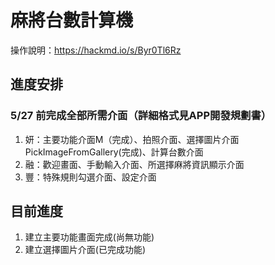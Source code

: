 # 麻將台數計算機
操作說明：https://hackmd.io/s/Byr0Tl6Rz

## 進度安排
### 5/27 前完成全部所需介面（詳細格式見APP開發規劃書）
1. 妍：主要功能介面M（完成）、拍照介面、選擇圖片介面PickImageFromGallery(完成)、計算台數介面
2. 融：歡迎畫面、手動輸入介面、所選擇麻將資訊顯示介面
3. 豐：特殊規則勾選介面、設定介面



## 目前進度
1. 建立主要功能畫面完成(尚無功能)
2. 建立選擇圖片介面(已完成功能)
